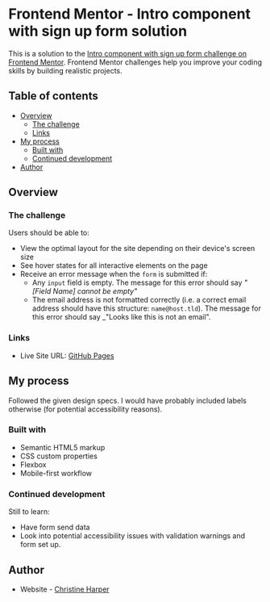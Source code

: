 # Frontend Mentor - Intro component with sign up form solution

This is a solution to the [Intro component with sign up form challenge on Frontend Mentor](https://www.frontendmentor.io/challenges/intro-component-with-signup-form-5cf91bd49edda32581d28fd1). Frontend Mentor challenges help you improve your coding skills by building realistic projects.

## Table of contents

- [Overview](#overview)
  - [The challenge](#the-challenge)
  - [Links](#links)
- [My process](#my-process)
  - [Built with](#built-with)
  - [Continued development](#continued-development)
- [Author](#author)

## Overview

### The challenge

Users should be able to:

- View the optimal layout for the site depending on their device's screen size
- See hover states for all interactive elements on the page
- Receive an error message when the `form` is submitted if:
  - Any `input` field is empty. The message for this error should say _"[Field Name] cannot be empty"_
  - The email address is not formatted correctly (i.e. a correct email address should have this structure: `name@host.tld`). The message for this error should say \_"Looks like this is not an email".

### Links

- Live Site URL: [GitHub Pages](https://christineaharper.github.io/FEM-signup-form/)

## My process

Followed the given design specs. I would have probably included labels otherwise (for potential accessibility reasons).

### Built with

- Semantic HTML5 markup
- CSS custom properties
- Flexbox
- Mobile-first workflow

### Continued development

Still to learn:

- Have form send data
- Look into potential accessibility issues with validation warnings and form set up.

## Author

- Website - [Christine Harper](https://github.com/christineaharper)
